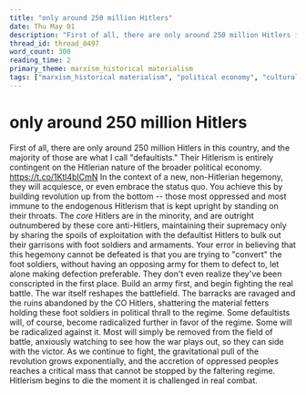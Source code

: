 ```yaml
---
title: "only around 250 million Hitlers"
date: Thu May 01
description: "First of all, there are only around 250 million Hitlers in this country, and the majority of those are what I call 'defaultists.'"
thread_id: thread_0497
word_count: 300
reading_time: 2
primary_theme: marxism_historical materialism
tags: ["marxism_historical materialism", "political economy", "cultural criticism"]
---
```


# only around 250 million Hitlers

First of all, there are only around 250 million Hitlers in this country, and the majority of those are what I call "defaultists." Their Hitlerism is entirely contingent on the Hitlerian nature of the broader political economy. https://t.co/1Ktl4bICmN In the context of a new, non-Hitlerian hegemony, they will acquiesce, or even embrace the status quo. You achieve this by building revolution up from the bottom -- those most oppressed and most immune to the endogenous Hitlerism that is kept upright by standing on their throats. The *core* Hitlers are in the minority, and are outright outnumbered by these core anti-Hitlers, maintaining their supremacy only by sharing the spoils of exploitation with the defaultist Hitlers to bulk out their garrisons with foot soldiers and armaments. Your error in believing that this hegemony cannot be defeated is that you are trying to "convert" the foot soldiers, without having an opposing army for them to defect to, let alone making defection preferable. They don't even realize they've been conscripted in the first place. Build an army first, and begin fighting the real battle. The war itself reshapes the battlefield. The barracks are ravaged and the ruins abandoned by the CO Hitlers, shattering the material fetters holding these foot soldiers in political thrall to the regime. Some defaultists will, of course, become radicalized further in favor of the regime. Some will be radicalized against it. Most will simply be removed from the field of battle, anxiously watching to see how the war plays out, so they can side with the victor. As we continue to fight, the gravitational pull of the revolution grows exponentially, and the accretion of oppressed peoples reaches a critical mass that cannot be stopped by the faltering regime. Hitlerism begins to die the moment it is challenged in real combat.